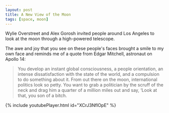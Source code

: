 ```yaml
---
layout: post
title: A New View of the Moon
tags: [space, moon]
---
```


Wylie Overstreet and Alex Gorosh invited people around Los Angeles to look at the moon through a high-powered telescope. 

The awe and joy that you see on these people's faces brought a smile to my own face and reminds me of a quote from Edgar Mitchell, astronaut on Apollo 14:

> You develop an instant global consciousness, a people orientation, an intense dissatisfaction with the state of the world, and a compulsion to do something about it. From out there on the moon, international politics look so petty. You want to grab a politician by the scruff of the neck and drag him a quarter of a million miles out and say, ‘Look at that, you son of a bitch.

{% include youtubePlayer.html id="XCrJ3NflOpE" %}